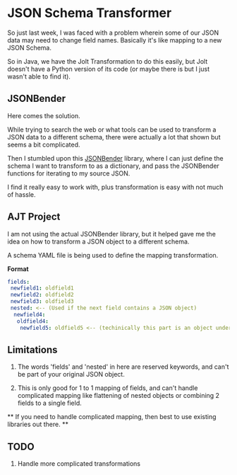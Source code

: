 # JSON Schema Transformer

So just last week, I was faced with a problem wherein some of our JSON data may need to change field names. Basically it's like mapping to a new JSON Schema.

So in Java, we have the Jolt Transformation to do this easily, but Jolt doesn't have a Python version of its code (or maybe there is but I just wasn't able to find it).

## JSONBender

Here comes the solution.

While trying to search the web or what tools can be used to transform a JSON data to a different schema, there were actually a lot that shown but seems a bit complicated.

Then I stumbled upon this [JSONBender](https://github.com/Onyo/jsonbender) library, where I can just define the schema I want to transform to as a dictionary, and pass the JSONBender functions for iterating to my source JSON.

I find it really easy to work with, plus transformation is easy with not much of hassle.

## AJT Project

I am not using the actual JSONBender library, but it helped gave me the idea on how to transform a JSON object to a different schema.

A schema YAML file is being used to define the mapping transformation.

**Format**

``` YAML
fields:
 newfield1: oldfield1
 newfield2: oldfield2
 newfield3: oldfield3
 nested: <-- (Used if the next field contains a JSON object)
  newfield4:
   oldfield4:
    newfield5: oldfield5 <-- (techinically this part is an object under field #4)
```
 
## Limitations

1. The words 'fields' and 'nested' in here are reserved keywords, and can't be part of your original JSON object.

2. This is only good for 1 to 1 mapping of fields, and can't handle complicated mapping like flattening of nested objects or combining 2 fields to a single field.

** If you need to handle complicated mapping, then best to use existing libraries out there. **

## TODO

1. Handle more complicated transformations
